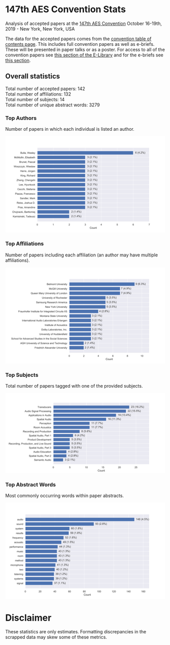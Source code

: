 # 147th AES Convention Stats
Analysis of accepted papers at the [147th AES Convention](http://www.aes.org/events/147/) October 16-19th, 2019 - New York, New York, USA

The data for the accepted papers comes from the [convention table of contents page](http://www.aes.org/publications/conventions/?num=147).
This includes full convention papers as well as e-briefs. These will be presented in paper talks or as a poster.
For access to all of the convention papers see [this section of the E-Library](http://www.aes.org/e-lib/online/search.cfm?type=preprint&title=&convnum=147) and for the e-briefs see [this section](http://www.aes.org/e-lib/online/search.cfm?type=ebrief&title=&convnum=147).


## Overall statistics 

Total number of accepted papers: 142<br/>
Total number of affiliations: 132<br/>
Total number of subjects: 14<br/>
Total number of unique abstract words: 3279<br/>

### Top Authors
Number of papers in which each individual is listed an author.

![authors](img/paper_authors.svg) 

### Top Affiliations
Number of papers including each affiliation (an author may have multiple affiliations).

![affiliations](img/paper_affiliations.svg) 

### Top Subjects
Total number of papers tagged with one of the provided subjects.

![subjects](img/paper_subjects.svg) 

### Top Abstract Words
Most commonly occurring words within paper abstracts. 

![authors](img/abstract_words.svg) 
# Disclaimer
These statistics are only estimates. Formatting discrepancies in the scrapped data may skew some of these metrics.